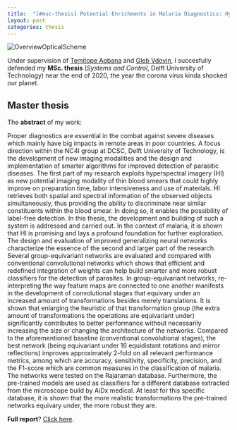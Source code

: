 ```yaml
---
title:  "[#msc-thesis] Potential Enrichments in Malaria Diagnostics: Hyperspectral Imaging and Group-Equivariant Neural Networks"
layout: post
categories: thesis
---
```


![OverviewOpticalScheme](https://user-images.githubusercontent.com/40263235/184492398-14a88d2e-2ab8-43dd-baa9-13722f0639ab.png)

Under supervision of [Temitope Agbana](https://www.temitopeagbana.com/) and [Gleb Vdovin](https://www.tudelft.nl/staff/g.v.vdovine/?cHash=e07bdf8dbe4cd03a0cedd7c4761a2c6b), I succesfully defended my **MSc. thesis** (_Systems and Control_, Delft University of Technology) near the end of 2020, the year the corona virus kinda shocked our planet.


## Master thesis

The **abstract** of my work:

Proper diagnostics are essential in the combat against severe diseases which mainly have big impacts in remote areas in poor countries. A focus direction within the NC4I group at DCSC, Delft University of Technology, is the development of new imaging modalities and the design and implementation of smarter algorithms for improved detection of parasitic diseases. The first part of my research exploits hyperspectral imagery (HI) as new potential imaging modality of thin blood smears that could highly improve on preparation time, labor intensiveness and use of materials. HI retrieves both spatial and spectral information of the observed objects simultaneously, thus providing the ability to discriminate near similar constituents within the blood smear. In doing so, it enables the possibility of label-free detection. In this thesis, the development and building of such a system is addressed and carried out. In the context of malaria, it is shown that HI is promising and lays a profound foundation for further exploration. The design and evaluation of improved generalizing neural networks characterize the essence of the second and larger part of the research. Several group-equivariant networks are evaluated and compared with conventional convolutional networks which shows that efficient and redefined integration of weights can help build smarter and more robust classifiers for the detection of parasites. In group-equivariant networks, re-interpreting the way feature maps are connected to one another manifests in the development of convolutional stages that equivary under an increased amount of transformations besides merely translations. It is shown that enlarging the heuristic of that transformation group (the extra amount of transformations the operations are equivariant under) significantly contributes to better performance without necessarily increasing the size or changing the architecture of the networks. Compared to the aforementioned baseline (conventional convolutional stages), the best network (being equivariant under 16 equidistant rotations and mirror reflections) improves approximately 2-fold on all relevant performance metrics, among which are accuracy, sensitivity, specificity, precision, and the F1-score which are common measures in the classification of malaria. The networks were tested on the Rajaraman database. Furthermore, the pre-trained models are used as classifiers for a different database extracted from the microscope build by AiDx medical. At least for this specific database, it is shown that the more realistic transformations the pre-trained networks equivary under, the more robust they are.

**Full report**? [Click here](https://repository.tudelft.nl/islandora/object/uuid%3A6f2b9550-9e34-4e3f-87bc-2e3a9dc8973f).

